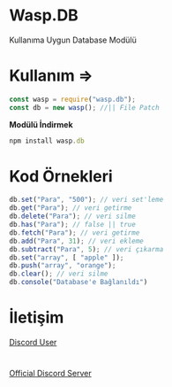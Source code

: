 # Wasp.DB
Kullanıma Uygun Database Modülü

# Kullanım =>
```js
const wasp = require("wasp.db"); 
const db = new wasp(); //|| File Patch
```
**Modülü İndirmek**
```js
npm install wasp.db
``` 

# Kod Örnekleri
```js
db.set("Para", "500"); // veri set'leme
db.get("Para"); // veri getirme
db.delete("Para"); // veri silme
db.has("Para"); // false || true
db.fetch("Para"); // veri getirme
db.add("Para", 31); // veri ekleme
db.subtract("Para", 5); // veri çıkarma
db.set("array", [ "apple" ]);
db.push("array", "orange"); 
db.clear(); // veri silme
db.console("Database'e Bağlanıldı")
```
# İletişim
[Discord User](https://discord.com/users/867386516015415296)
#
[Official Discord Server](https://discord.gg/bZMpFNMYAM)

